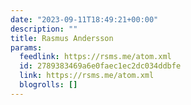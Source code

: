 ```yaml
---
date: "2023-09-11T18:49:21+00:00"
description: ""
title: Rasmus Andersson
params:
  feedlink: https://rsms.me/atom.xml
  id: 2789383469a6e0faec1ec2dc034ddbfe
  link: https://rsms.me/atom.xml
  blogrolls: []
---
```

